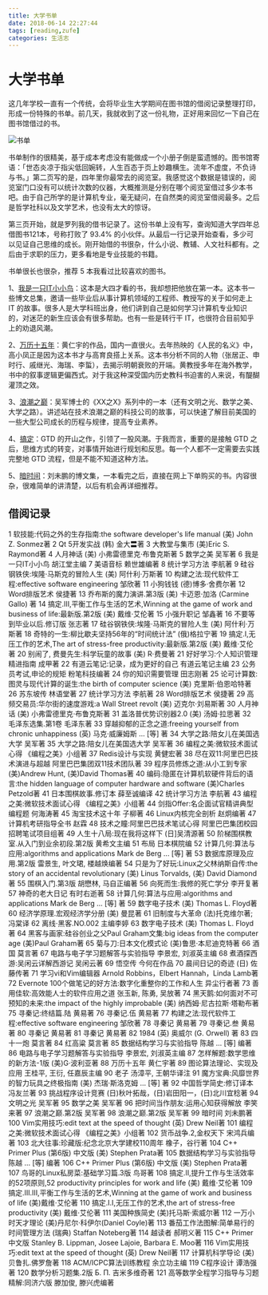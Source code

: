 ```yaml
---
title: 大学书单
date: 2018-06-14 22:27:44
tags: [reading,zufe]
categories: 生活志
---
```


# 大学书单

这几年学校一直有一个传统，会将毕业生大学期间在图书馆的借阅记录整理打印，形成一份特殊的书单。前几天，我就收到了这一份礼物，正好用来回忆一下自己在图书馆借过的书。

![书单](https://media.xiang578.com/IMG_0516.jpg)

	
书单制作的很精美，基于成本考虑没有能做成一个小册子倒是蛮遗憾的。图书馆寄语：「世态炎凉于指尖低回婉转，人生百态于页上妙趣横生。流年不虚度，不负诗与书。」第二页写的是，四年里你最常去的阅览室。我感觉这个数据是错误的，阅览室门口没有可以统计次数的仪器，大概推测是分别在哪个阅览室借过多少本书吧。由于自己所学的是计算机专业，毫无疑问，在自然类的阅览室借阅最多。之后是哲学社科以及文学艺术，也没有太大的惊讶。

第三页开始，就是罗列我的借书记录了。这份书单上没有写，查询知道大学四年总借图书121本，号称打败了 93.4% 的小伙伴。从最后一行记录开始查看，多少可以见证自己思维的成长。刚开始借的书很杂，什么小说、教辅、人文社科都有。之后由于求职的压力，更多看地是专业技能的书籍。

书单很长也很杂，推荐 5 本我看过比较喜欢的图书。


1、[我是一只IT小小鸟](https://book.douban.com/subject/4006425/)：这本是大四才看的书，我却想把他放在第一本。这本书一些博文总集，邀请一些毕业后从事计算机领域的工程师、教授写的关于如何走上 IT 的故事。很多人是大学科班出身，他们讲到自己是如何学习计算机专业知识的，对迷茫的新生应该会有很多帮助。也有一些是转行干 IT，也很符合目前知乎上的劝退风潮。

2、[万历十五年](https://book.douban.com/subject/1041482/)：黄仁宇的作品，国内一直很火。去年热映的《人民的名义》中，高小凤正是因为这本书才与高育良搭上关系。这本书分析不同的人物（张居正、申时行、戚继光、海瑞、李蜇），去揭示明朝衰败的开端。黄教授多年在海外教学，书中的叙事逻辑更偏西式。对于我这种深受国内历史教科书迫害的人来说，有醍醐灌顶之效。

3、[浪潮之巅](https://book.douban.com/subject/6709783/)：吴军博士的《XX之X》系列中的一本（还有文明之光、数学之美、大学之路）。讲述站在技术浪潮之巅的科技公司的故事，可以快速了解目前美国的一些大型公司成长的历程与规律，提高专业素养。

4、[搞定](https://book.douban.com/subject/4849382/)：GTD 的开山之作，引领了一股风潮。于我而言，重要的是接触 GTD 之后，思维方式的转变，对事情开始进行规划和反思。每一个人都不一定需要去实践完整地 GTD 流程，但是不能不知道这种方法。

5、[暗时间](https://book.douban.com/subject/6709809/)：刘未鹏的博文集，一本看完之后，直接在网上下单购买的书。内容很杂，很难简单的讲清楚，以后有机会再详细推荐。

## 借阅记录
1	软技能:代码之外的生存指南:the software developer's life manual	(美) John Z. Sonmez著
2	Qt 5开发实战	(韩) 金大〓著
3	大教堂与集市	(美)Eric S. Raymond著
4	人月神话	(美) 小弗雷德里克·布鲁克斯著
5	数学之美	吴军著
6	我是一只IT小小鸟	胡江堂主编
7	美语音标	赖世雄编著
8	统计学习方法	李航著
9	硅谷钢铁侠:埃隆·马斯克的冒险人生	(美) 阿什利·万斯著
10	构建之法:现代软件工程:effective software engineering	邹欣著
11	小狗钱钱	(德)博多·舍费尔著
12	Word排版艺术	侯捷著
13	乔布斯的魔力演讲.第3版	(美) 卡迈恩·加洛 (Carmine Gallo) 著
14	搞定.III,平衡工作与生活的艺术,Winning at the game of work and business of life:最新版.第2版	(美) 戴维·艾伦著
15	小强升职记	邹鑫著
16	不要等到毕业以后.修订版	张志著
17	硅谷钢铁侠:埃隆·马斯克的冒险人生	(美) 阿什利·万斯著
18	奇特的一生:柳比歇夫坚持56年的“时间统计法”	(俄)格拉宁著
19	搞定.I,无压工作的艺术,The art of stress-free productivity:最新版.第2版	(美) 戴维·艾伦著
20	别闹了, 费曼先生:科学玩童的故事	(美) R·费曼著
21	好好学习:个人知识管理精进指南	成甲著
22	有道云笔记:记录，成为更好的自己	有道云笔记主编
23	公务员考试,申论的规矩	粉笔科技编著
24	你的知识需要管理	田志刚著
25	论可计算数:图灵与现代计算的诞生:the birth of computer science	(美) 克里斯·伯恩哈特著
26	苏东坡传	林语堂著
27	统计学习方法	李航著
28	Word排版艺术	侯捷著
29	高频交易员:华尔街的速度游戏:a Wall Street revolt	(美) 迈克尔·刘易斯著
30	人月神话	(美) 小弗雷德里克·布鲁克斯著
31	盖洛普优势识别器2.0	(美) 汤姆·拉思著
32	毛泽东选集.第1卷	毛泽东著
33	穿越抑郁的正念之道:freeing yourself from chronic unhappiness	(英) 马克·威廉姆斯 ... [等] 著
34	大学之路:陪女儿在美国选大学	吴军著
35	大学之路:陪女儿在美国选大学	吴军著
36	编程之美:微软技术面试心得	《编程之美》小组著
37	Redis设计与实现	黄健宏著
38	尽在双11:阿里巴巴技术演进与超越	阿里巴巴集团双11技术团队著
39	程序员修炼之道:从小工到专家	(美)Andrew Hunt, (美)David Thomas著
40	编码:隐匿在计算机软硬件背后的语言:the hidden language of computer hardware and software	(美)Charles Petzold著
41	日本围棋故事.修订本	薛至诚编译
42	统计学习方法	李航著
43	编程之美:微软技术面试心得	《编程之美》小组著
44	剑指Offer:名企面试官精讲典型编程题	何海涛著
45	淘宝技术这十年	子柳著
46	Linux内核完全剖析	赵炯编著
47	计算机考研指导全书	赵霖
48	技术之瞳:阿里巴巴技术笔试心得	阿里巴巴集团校园招聘笔试项目组著
49	人生十八局:现在我将这样下	(日]吴清源著
50	阶梯围棋教室.从入门到业余初段.第2版	黄希文主编
51	布局	日本棋院编
52	计算几何:算法与应用:algorithms and applications	Mark de Berg ... [等] 著
53	数据库原理及应用.第2版	雷景生, 叶文珺, 楼越焕编著
54	只是为了好玩:Linux之父林纳斯自传:the story of an accidental revolutionary	(美) Linus Torvalds, (美) David Diamond著
55	围棋入门.第3版	胡懋林, 马自正编著
56	向死而生:我修的死亡学分	李开复著
57	神奇的老大日记	有时右逝著
58	计算几何:算法与应用:algorithms and applications	Mark de Berg ... [等] 著
59	数字电子技术	(美) Thomas L. Floyd著
60	经济学原理.宏观经济学分册	(美) 曼昆著
61	旧制度与大革命	(法)托克维尔著; 冯棠译
62	离线·黑客.NO.002	主编李婷
63	数字电子技术	(美) Thomas L. Floyd著
64	黑客与画家:硅谷创业之父Paul Graham文集:big ideas from the computer age	(美)Paul Graham著
65	菊与刀:日本文化模式论	(美)鲁思·本尼迪克特著
66	酒国	莫言著
67	电路与电子学习题解答与实验指导	李景宏, 刘淑英主编
68	煮酒探西游:吴闲云详解西游记	吴闲云著
69	悟空传	今何在作品
70	晨间日记的奇迹	(日) 佐藤传著
71	学习vi和Vim编辑器	Arnold Robbins，Elbert Hannah，Linda Lamb著
72	Evernote 100个做笔记的好方法:数字化重整你的工作和人生	异尘行者著
73	善用佳软:高效能人士的软件应用之道	张玉新, 陈勇, 吴放著
74	黑天鹅:如何面对不可预知的未来:the impact of the highly improbable	(美) 纳西姆·尼古拉斯·塔勒布著
75	寻秦记:终结篇.陆	黄易著
76	寻秦记.伍	黄易著
77	构建之法:现代软件工程:effective software engineering	邹欣著
78	寻秦记	黄易著
79	寻秦记.叁	黄易著
80	寻秦记	黄易著
81	寻秦记	黄易著
82	1984	(英) 奥威尔 (G. Orwell) 著
83	四十一炮	莫言著
84	红高粱	莫言著
85	数据结构学习与实验指导	陈越 ... [等] 编著
86	电路与电子学习题解答与实验指导	李景宏, 刘淑英主编
87	怎样解题:数学思维的新方法-1版	(美)G·波利亚著
88	万历十五年	黄仁宇著
89	图论算法理论、实现及应用	王桂平, 王衍, 任嘉辰主编
90	老子	汤漳平, 王朝华译注
91	魔方宝典:风靡世界的智力玩具之终极指南	(美) 杰瑞·斯洛克姆 ... [等] 著
92	中国哲学简史:修订译本	冯友兰著
93	挑战程序设计竞赛	(日)秋叶拓哉，(日)岩田阳一，(日)北川宜稔著
94	文明之光	吴军著
95	数学之美	吴军著
96	把时间当作朋友:运用心知获得解放	李笑来著
97	浪潮之巅.第2版	吴军著
98	浪潮之巅.第2版	吴军著
99	暗时间	刘未鹏著
100	Vim实用技巧:edit text at the speed of thought	(英) Drew Neil著
101	编程之美:微软技术面试心得	《编程之美》小组著
102	货币战争.2,金权天下	宋鸿兵编著
103	北大往事:珍藏版:纪念北京大学建校110周年	橡子，谷行著
104	C++ Primer Plus (第6版) 中文版	(美) Stephen Prata著
105	数据结构学习与实验指导	陈越 ... [等] 编著
106	C++ Primer Plus (第6版) 中文版	(美) Stephen Prata著
107	鸟哥的Linux私房菜:基础学习篇.3版	鸟哥著
108	搞定.Ⅱ,提升工作与生活效率的52项原则,52 productivity principles for work and life	(美) 戴维·艾伦著
109	搞定.Ⅲ.Ⅲ,平衡工作与生活的艺术,Winning at the game of work and business of life	(美)戴维·艾伦著
110	搞定.Ⅰ.Ⅰ,无压工作的艺术,the art of stress-free productivity	(美) 戴维·艾伦著
111	美国种族简史	(美)托马斯·索威尔著
112	一万小时天才理论	(美)丹尼尔·科伊尔(Daniel Coyle)著
113	番茄工作法图解:简单易行的时间管理方法	(瑞典) Staffan Noteberg著
114	越读者	郝明义著
115	C++ Primer中文版	Stanley B. Lippman, Josee Lajoie, Barbara E. Moo著
116	Vim实用技巧:edit text at the speed of thought	(英) Drew Neil著
117	计算机科学导论	(美)贝鲁扎.佛罗詹著
118	ACM/ICPC算法训练教程	余立功主编
119	C程序设计	谭浩强著
120	数学分析习题集.2版	Б. П. 吉米多维奇著
121	高等数学全程学习指导与习题精解:同济六版	滕加俊, 滕兴虎编著
		





